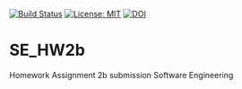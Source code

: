 [![Build Status](https://app.travis-ci.com/hvudeshi/SE_HW2b.svg?branch=main)](https://app.travis-ci.com/hvudeshi/SE_HW2b/builds/236675113)
[![License: MIT](https://img.shields.io/badge/License-MIT-yellow.svg)](https://opensource.org/licenses/MIT)
[![DOI](https://zenodo.org/badge/401190921.svg)](https://zenodo.org/badge/latestdoi/401190921)
# SE_HW2b
Homework Assignment 2b submission Software Engineering

